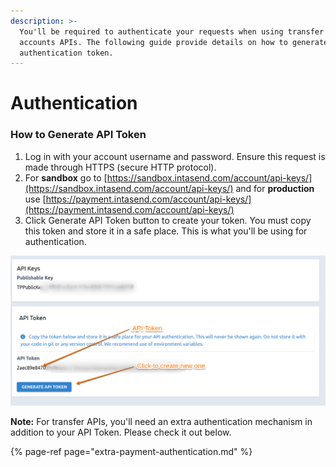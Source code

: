 ```yaml
---
description: >-
  You'll be required to authenticate your requests when using transfer and
  accounts APIs. The following guide provide details on how to generate an
  authentication token.
---
```


# Authentication

### How to Generate API Token

1. Log in with your account username and password. Ensure this request is made through HTTPS \(secure HTTP protocol\).
2. For **sandbox** go to [https://sandbox.intasend.com/account/api-keys/](https://sandbox.intasend.com/account/api-keys/) and for **production** use [https://payment.intasend.com/account/api-keys/](https://payment.intasend.com/account/api-keys/)
3. Click Generate API Token button to create your token. You must copy this token and store it in a safe place. This is what you'll be using for authentication.

![](../.gitbook/assets/image%20%2811%29.png)

**Note:** For transfer APIs, you'll need an extra authentication mechanism in addition to your API Token. Please check it out below.

{% page-ref page="extra-payment-authentication.md" %}


